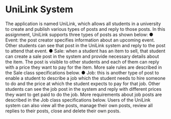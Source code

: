 # UniLink System

The application is named UniLink, which allows all students in a university to create and publish various types of posts and reply to those posts. In this assignment, UniLink supports three types of posts as shown below:
● Event: the post creator specifies information about an upcoming event. Other students can see that post in the UniLink system and reply to the post to attend that event.
● Sale: when a student has an item to sell, that student can create a sale post in the system and provide necessary details about the item. The post is visible to other students and each of them can reply with a price they want to pay for the item. More sale rules are described in the Sale class specifications below.
● Job: this is another type of post to enable a student to describe a job which the student needs to hire someone to do and the price at which the student expects to pay for that job. Other students can see the job post in the system and reply with different prices they want to get paid to do the job. More requirements about job posts are described in the Job class specifications below.
Users of the UniLink system can also view all the posts, manage their own posts, review all replies to their posts, close and delete their own posts.
